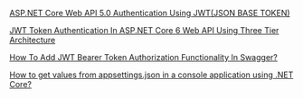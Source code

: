 [ASP.NET Core Web API 5.0 Authentication Using JWT(JSON BASE TOKEN)](https://www.c-sharpcorner.com/article/asp-net-core-web-api-5-0-authentication-using-jwtjson-base-token/)

[JWT Token Authentication In ASP.NET Core 6 Web API Using Three Tier Architecture](https://www.c-sharpcorner.com/article/jwt-token-authentication-in-asp-net-core-6-web-api-using-three-tier-architecture/)

[How To Add JWT Bearer Token Authorization Functionality In Swagger?](https://www.c-sharpcorner.com/article/how-to-add-jwt-bearer-token-authorization-functionality-in-swagger/)

[How to get values from appsettings.json in a console application using .NET Core?](https://stackoverflow.com/questions/65110479/how-to-get-values-from-appsettings-json-in-a-console-application-using-net-core)
